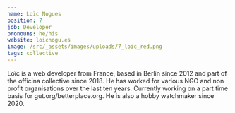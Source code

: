 ```yaml
---
name: Loïc Nogues
position: 7
job: Developer
pronouns: he/his
website: loicnogu.es
image: /src/_assets/images/uploads/7_loic_red.png
tags: collective
---
```


Loïc is a web developer from France, based in Berlin since 2012 and part of the officina collective since 2018. He has worked for various NGO and non profit organisations over the last ten years. Currently working on a part time basis for gut.org/betterplace.org. He is also a hobby watchmaker since 2020.
